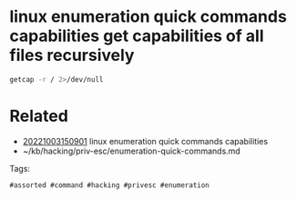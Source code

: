 # linux enumeration quick commands capabilities get capabilities of all files recursively
```bash
getcap -r / 2>/dev/null
```

# Related

- [20221003150901](/zet/20221003150901/README.md) linux enumeration quick commands capabilities
- ~/kb/hacking/priv-esc/enumeration-quick-commands.md

Tags:

    #assorted #command #hacking #privesc #enumeration
